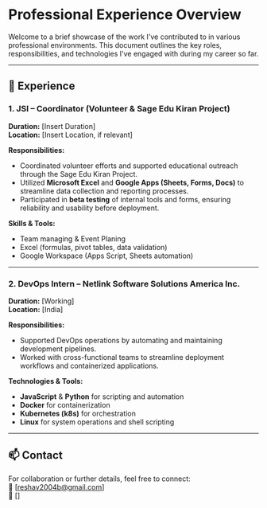 # Professional Experience Overview

Welcome to a brief showcase of the work I've contributed to in various professional environments. This document outlines the key roles, responsibilities, and technologies I've engaged with during my career so far.

---

## 📍 Experience

### 1. JSI – Coordinator (Volunteer & Sage Edu Kiran Project)

**Duration:** [Insert Duration]  
**Location:** [Insert Location, if relevant]

**Responsibilities:**
- Coordinated volunteer efforts and supported educational outreach through the Sage Edu Kiran Project.
- Utilized **Microsoft Excel** and **Google Apps (Sheets, Forms, Docs)** to streamline data collection and reporting processes.
- Participated in **beta testing** of internal tools and forms, ensuring reliability and usability before deployment.

**Skills & Tools:**
- Team managing & Event Planing
- Excel (formulas, pivot tables, data validation)
- Google Workspace (Apps Script, Sheets automation)

---

### 2. DevOps Intern – Netlink Software Solutions America Inc.

**Duration:** [Working]  
**Location:** [India]

**Responsibilities:**
- Supported DevOps operations by automating and maintaining development pipelines.
- Worked with cross-functional teams to streamline deployment workflows and containerized applications.

**Technologies & Tools:**
- **JavaScript** & **Python** for scripting and automation
- **Docker** for containerization
- **Kubernetes (k8s)** for orchestration
- **Linux** for system operations and shell scripting

---

## 📫 Contact

For collaboration or further details, feel free to connect:  
📧 [reshav2004b@gmail.com]  
🔗 []

